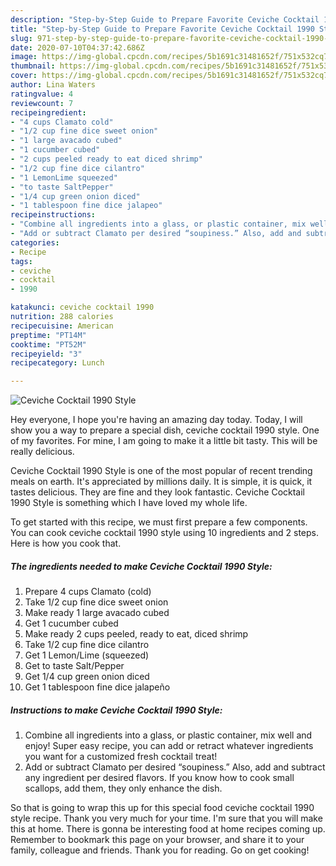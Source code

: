 ```yaml
---
description: "Step-by-Step Guide to Prepare Favorite Ceviche Cocktail 1990 Style"
title: "Step-by-Step Guide to Prepare Favorite Ceviche Cocktail 1990 Style"
slug: 971-step-by-step-guide-to-prepare-favorite-ceviche-cocktail-1990-style
date: 2020-07-10T04:37:42.686Z
image: https://img-global.cpcdn.com/recipes/5b1691c31481652f/751x532cq70/ceviche-cocktail-1990-style-recipe-main-photo.jpg
thumbnail: https://img-global.cpcdn.com/recipes/5b1691c31481652f/751x532cq70/ceviche-cocktail-1990-style-recipe-main-photo.jpg
cover: https://img-global.cpcdn.com/recipes/5b1691c31481652f/751x532cq70/ceviche-cocktail-1990-style-recipe-main-photo.jpg
author: Lina Waters
ratingvalue: 4
reviewcount: 7
recipeingredient:
- "4 cups Clamato cold"
- "1/2 cup fine dice sweet onion"
- "1 large avacado cubed"
- "1 cucumber cubed"
- "2 cups peeled ready to eat diced shrimp"
- "1/2 cup fine dice cilantro"
- "1 LemonLime squeezed"
- "to taste SaltPepper"
- "1/4 cup green onion diced"
- "1 tablespoon fine dice jalapeo"
recipeinstructions:
- "Combine all ingredients into a glass, or plastic container, mix well and enjoy! Super easy recipe, you can add or retract whatever ingredients you want for a customized fresh cocktail treat!"
- "Add or subtract Clamato per desired “soupiness.” Also, add and subtract any ingredient per desired flavors. If you know how to cook small scallops, add them, they only enhance the dish."
categories:
- Recipe
tags:
- ceviche
- cocktail
- 1990

katakunci: ceviche cocktail 1990 
nutrition: 288 calories
recipecuisine: American
preptime: "PT14M"
cooktime: "PT52M"
recipeyield: "3"
recipecategory: Lunch

---
```



![Ceviche Cocktail 1990 Style](https://img-global.cpcdn.com/recipes/5b1691c31481652f/751x532cq70/ceviche-cocktail-1990-style-recipe-main-photo.jpg)

Hey everyone, I hope you're having an amazing day today. Today, I will show you a way to prepare a special dish, ceviche cocktail 1990 style. One of my favorites. For mine, I am going to make it a little bit tasty. This will be really delicious.

Ceviche Cocktail 1990 Style is one of the most popular of recent trending meals on earth. It's appreciated by millions daily. It is simple, it is quick, it tastes delicious. They are fine and they look fantastic. Ceviche Cocktail 1990 Style is something which I have loved my whole life.




To get started with this recipe, we must first prepare a few components. You can cook ceviche cocktail 1990 style using 10 ingredients and 2 steps. Here is how you cook that.

<!--inarticleads1-->

##### The ingredients needed to make Ceviche Cocktail 1990 Style:

1. Prepare 4 cups Clamato (cold)
1. Take 1/2 cup fine dice sweet onion
1. Make ready 1 large avacado cubed
1. Get 1 cucumber cubed
1. Make ready 2 cups peeled, ready to eat, diced shrimp
1. Take 1/2 cup fine dice cilantro
1. Get 1 Lemon/Lime (squeezed)
1. Get to taste Salt/Pepper
1. Get 1/4 cup green onion diced
1. Get 1 tablespoon fine dice jalapeño




<!--inarticleads2-->

##### Instructions to make Ceviche Cocktail 1990 Style:

1. Combine all ingredients into a glass, or plastic container, mix well and enjoy! Super easy recipe, you can add or retract whatever ingredients you want for a customized fresh cocktail treat!
1. Add or subtract Clamato per desired “soupiness.” Also, add and subtract any ingredient per desired flavors. If you know how to cook small scallops, add them, they only enhance the dish.




So that is going to wrap this up for this special food ceviche cocktail 1990 style recipe. Thank you very much for your time. I'm sure that you will make this at home. There is gonna be interesting food at home recipes coming up. Remember to bookmark this page on your browser, and share it to your family, colleague and friends. Thank you for reading. Go on get cooking!
